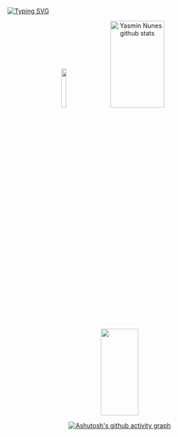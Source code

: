 [![Typing SVG](https://readme-typing-svg.herokuapp.com/?color=ff91a4&size=35&center=true&vCenter=true&width=1000&lines=HELLO,+My+name+is+Yasmin+Nunes;I'm+19+years+old;I'm+from+Brazil;I'm+a+computer+sciencet+student;Be+Welcome!+:%29)](https://git.io/typing-svg)

<div align="center">  
    <img width="15%" src= "https://cdn.picrew.me/shareImg/org/202301/338224_WBxi7jfi.png"/>
  <img width="49%" height="195px" src="https://github-readme-stats.vercel.app/api?username=YayaNunes&show_icons=true&count_private=true&hide_border=true&title_color=ff91a4&icon_color=ff91a4&text_color=c9d1d9&bg_color=0d1117" alt="Yasmin Nunes github stats" /> 
  
  <img width="41%" height="195px" src="https://github-readme-stats.vercel.app/api/top-langs/?username=YayaNunes&layout=compact&hide_border=true&title_color=ff91a4&text_color=ff91a4&bg_color=0d1117" />

[![Ashutosh's github activity graph](https://github-readme-activity-graph.cyclic.app/graph?username=YayaNunes&bg_color=0d1117&color=ffffff&line=ff8095&point=ef81fd&area=true&hide_border=true)](https://github.com/ashutosh00710/github-readme-activity-graph)

